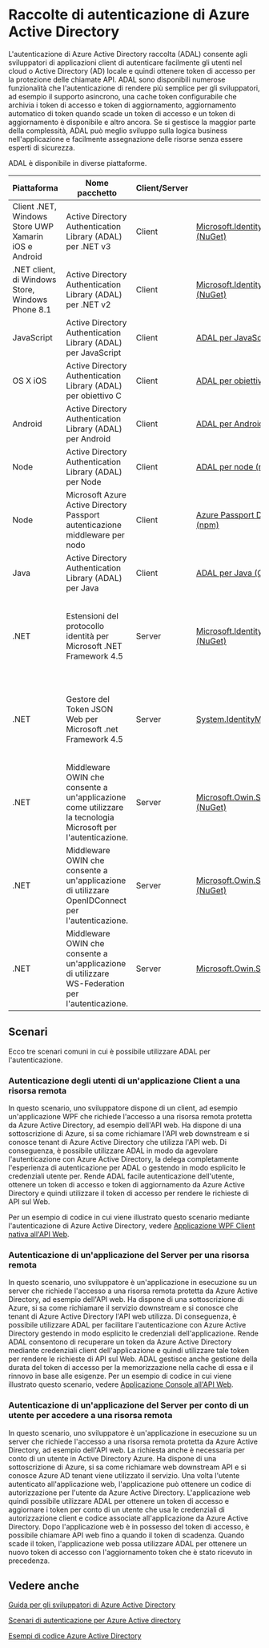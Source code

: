 <properties
   pageTitle="Le raccolte di autenticazione di Azure Active Directory | Microsoft Azure"
   description="La raccolta di autenticazione Azure Active Directory (ADAL) consente agli sviluppatori di applicazioni autenticare facilmente gli utenti nel cloud client o locale Active Directory (AD) e quindi ottenere token di accesso per la protezione delle chiamate API."
   services="active-directory"
   documentationCenter=""
   authors="bryanla"
   manager="mbaldwin"
   editor="mbaldwin" />
<tags
   ms.service="active-directory"
   ms.devlang="na"
   ms.topic="article"
   ms.tgt_pltfrm="na"
   ms.workload="identity"
   ms.date="10/11/2016"
   ms.author="mbaldwin" />

# <a name="azure-active-directory-authentication-libraries"></a>Raccolte di autenticazione di Azure Active Directory

L'autenticazione di Azure Active Directory raccolta (ADAL) consente agli sviluppatori di applicazioni client di autenticare facilmente gli utenti nel cloud o Active Directory (AD) locale e quindi ottenere token di accesso per la protezione delle chiamate API. ADAL sono disponibili numerose funzionalità che l'autenticazione di rendere più semplice per gli sviluppatori, ad esempio il supporto asincrono, una cache token configurabile che archivia i token di accesso e token di aggiornamento, aggiornamento automatico di token quando scade un token di accesso e un token di aggiornamento è disponibile e altro ancora. Se si gestisce la maggior parte della complessità, ADAL può meglio sviluppo sulla logica business nell'applicazione e facilmente assegnazione delle risorse senza essere esperti di sicurezza.

ADAL è disponibile in diverse piattaforme.

|Piattaforma|Nome pacchetto|Client/Server|Download|Codice sorgente|Documentazione ed esempi|
|---|---|---|---|---|---|
|Client .NET, Windows Store UWP Xamarin iOS e Android|Active Directory Authentication Library (ADAL) per .NET v3 |Client|[Microsoft.IdentityModel.Clients.ActiveDirectory (NuGet)](https://www.nuget.org/packages/Microsoft.IdentityModel.Clients.ActiveDirectory)|[ADAL per .NET (Github)](https://github.com/AzureAD/azure-activedirectory-library-for-dotnet)|[Documentazione](https://docs.microsoft.com/active-directory/adal/microsoft.identitymodel.clients.activedirectory)|
|.NET client, di Windows Store, Windows Phone 8.1 |Active Directory Authentication Library (ADAL) per .NET v2 |Client|[Microsoft.IdentityModel.Clients.ActiveDirectory (NuGet)](https://www.nuget.org/packages/Microsoft.IdentityModel.Clients.ActiveDirectory/2.28.2)|[ADAL per .NET (Github)](https://github.com/AzureAD/azure-activedirectory-library-for-dotnet/releases/tag/v2.28.2)|[Documentazione](https://docs.microsoft.com/active-directory/adal/v2/microsoft.identitymodel.clients.activedirectory)|
|JavaScript|Active Directory Authentication Library (ADAL) per JavaScript|Client|[ADAL per JavaScript (Github)](https://github.com/AzureAD/azure-activedirectory-library-for-js)|[ADAL per JavaScript (Github)](https://github.com/AzureAD/azure-activedirectory-library-for-js)|Esempio: [SinglePageApp-DotNet (Github)](https://github.com/AzureADSamples/SinglePageApp-DotNet)|
|OS X iOS|Active Directory Authentication Library (ADAL) per obiettivo C|Client|[ADAL per obiettivo-C (CocoaPods)](http://cocoadocs.org/docsets/ADAL/)|[ADAL per obiettivo-C (Github)](https://github.com/AzureAD/azure-activedirectory-library-for-objc)|Esempio: [NativeClient-iOS (Github)](https://github.com/AzureADSamples/NativeClient-iOS)|
|Android|Active Directory Authentication Library (ADAL) per Android|Client|[ADAL per Android (Repository centrale)](http://search.maven.org/remotecontent?filepath=com/microsoft/aad/adal/)|[ADAL per Android (Github)](https://github.com/AzureAD/azure-activedirectory-library-for-android)|Esempio: [NativeClient Android (Github)](https://github.com/AzureADSamples/NativeClient-Android)|
|Node|Active Directory Authentication Library (ADAL) per Node|Client|[ADAL per node (npm)](https://www.npmjs.com/package/adal-node)|[ADAL per node (Github)](https://github.com/AzureAD/azure-activedirectory-library-for-nodejs)|Esempio: [WebAPI-Nodejs (Github)](https://github.com/AzureADSamples/WebAPI-Nodejs)|
|Node|Microsoft Azure Active Directory Passport autenticazione middleware per nodo|Client|[Azure Passport Directory attiva per node (npm)](https://www.npmjs.com/package/passport-azure-ad)|[Azure Active Directory per node (Github)](https://github.com/AzureAD/passport-azure-ad)||
|Java|Active Directory Authentication Library (ADAL) per Java|Client|[ADAL per Java (Github)](https://github.com/AzureAD/azure-activedirectory-library-for-java)|[ADAL per Java (Github)](https://github.com/AzureAD/azure-activedirectory-library-for-java)||
|.NET|Estensioni del protocollo identità per Microsoft .NET Framework 4.5|Server|[Microsoft.IdentityModel.Protocol.Extensions (NuGet)](https://www.nuget.org/packages/Microsoft.IdentityModel.Protocol.Extensions)|[Azure Active Directory identità modello le estensioni per .NET (Github)](https://github.com/AzureAD/azure-activedirectory-identitymodel-extensions-for-dotnet)||
|.NET|Gestore del Token JSON Web per Microsoft .net Framework 4.5|Server|[System.IdentityModel.Tokens.Jwt (NuGet)](https://www.nuget.org/packages/System.IdentityModel.Tokens.Jwt)|[Azure Active Directory identità modello le estensioni per .NET (Github)](https://github.com/AzureAD/azure-activedirectory-identitymodel-extensions-for-dotnet)||
|.NET|Middleware OWIN che consente a un'applicazione come utilizzare la tecnologia Microsoft per l'autenticazione.|Server|[Microsoft.Owin.Security.ActiveDirectory (NuGet)](https://www.nuget.org/packages/Microsoft.Owin.Security.ActiveDirectory/)|[OWIN (CodePlex)](http://katanaproject.codeplex.com)||
|.NET|Middleware OWIN che consente a un'applicazione di utilizzare OpenIDConnect per l'autenticazione.|Server|[Microsoft.Owin.Security.OpenIdConnect (NuGet)](https://www.nuget.org/packages/Microsoft.Owin.Security.OpenIdConnect)|[OWIN (CodePlex)](http://katanaproject.codeplex.com)|Esempio: [DotNet di OpenIDConnecty Web App (Github)](https://github.com/AzureADSamples/WebApp-OpenIDConnect-DotNet)|
|.NET|Middleware OWIN che consente a un'applicazione di utilizzare WS-Federation per l'autenticazione.|Server|[Microsoft.Owin.Security.WsFederation (NuGet)](https://www.nuget.org/packages/Microsoft.Owin.Security.WsFederation)|[OWIN (CodePlex)](http://katanaproject.codeplex.com)|Esempio: [DotNet di WSFederation Web App (Github)](https://github.com/AzureADSamples/WebApp-WSFederation-DotNet)|

## <a name="scenarios"></a>Scenari

Ecco tre scenari comuni in cui è possibile utilizzare ADAL per l'autenticazione.  

### <a name="authenticating-users-of-a-client-application-to-a-remote-resource"></a>Autenticazione degli utenti di un'applicazione Client a una risorsa remota

In questo scenario, uno sviluppatore dispone di un client, ad esempio un'applicazione WPF che richiede l'accesso a una risorsa remota protetta da Azure Active Directory, ad esempio dell'API web. Ha dispone di una sottoscrizione di Azure, si sa come richiamare l'API web downstream e si conosce tenant di Azure Active Directory che utilizza l'API web. Di conseguenza, è possibile utilizzare ADAL in modo da agevolare l'autenticazione con Azure Active Directory, la delega completamente l'esperienza di autenticazione per ADAL o gestendo in modo esplicito le credenziali utente per. Rende ADAL facile autenticazione dell'utente, ottenere un token di accesso e token di aggiornamento da Azure Active Directory e quindi utilizzare il token di accesso per rendere le richieste di API sul Web.

Per un esempio di codice in cui viene illustrato questo scenario mediante l'autenticazione di Azure Active Directory, vedere [Applicazione WPF Client nativa all'API Web](https://github.com/azureadsamples/nativeclient-dotnet).

### <a name="authenticating-a-server-application-to-a-remote-resource"></a>Autenticazione di un'applicazione del Server per una risorsa remota

In questo scenario, uno sviluppatore è un'applicazione in esecuzione su un server che richiede l'accesso a una risorsa remota protetta da Azure Active Directory, ad esempio dell'API web. Ha dispone di una sottoscrizione di Azure, si sa come richiamare il servizio downstream e si conosce che tenant di Azure Active Directory l'API web utilizza. Di conseguenza, è possibile utilizzare ADAL per facilitare l'autenticazione con Azure Active Directory gestendo in modo esplicito le credenziali dell'applicazione. Rende ADAL consentono di recuperare un token da Azure Active Directory mediante credenziali client dell'applicazione e quindi utilizzare tale token per rendere le richieste di API sul Web. ADAL gestisce anche gestione della durata del token di accesso per la memorizzazione nella cache di essa e il rinnovo in base alle esigenze. Per un esempio di codice in cui viene illustrato questo scenario, vedere [Applicazione Console all'API Web](https://github.com/AzureADSamples/Daemon-DotNet).

### <a name="authenticating-a-server-application-on-behalf-of-a-user-to-access-a-remote-resource"></a>Autenticazione di un'applicazione del Server per conto di un utente per accedere a una risorsa remota

In questo scenario, uno sviluppatore è un'applicazione in esecuzione su un server che richiede l'accesso a una risorsa remota protetta da Azure Active Directory, ad esempio dell'API web. La richiesta anche è necessaria per conto di un utente in Active Directory Azure. Ha dispone di una sottoscrizione di Azure, si sa come richiamare web downstream API e si conosce Azure AD tenant viene utilizzato il servizio. Una volta l'utente autenticato all'applicazione web, l'applicazione può ottenere un codice di autorizzazione per l'utente da Azure Active Directory. L'applicazione web quindi possibile utilizzare ADAL per ottenere un token di accesso e aggiornare i token per conto di un utente che usa le credenziali di autorizzazione client e codice associate all'applicazione da Azure Active Directory. Dopo l'applicazione web è in possesso del token di accesso, è possibile chiamare API web fino a quando il token di scadenza. Quando scade il token, l'applicazione web possa utilizzare ADAL per ottenere un nuovo token di accesso con l'aggiornamento token che è stato ricevuto in precedenza.


## <a name="see-also"></a>Vedere anche

[Guida per gli sviluppatori di Azure Active Directory](active-directory-developers-guide.md)

[Scenari di autenticazione per Azure Active directory](active-directory-authentication-scenarios.md)

[Esempi di codice Azure Active Directory](active-directory-code-samples.md)
